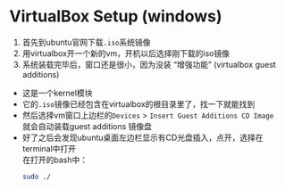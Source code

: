 # VirtualBox Setup (windows)  
1. 首先到ubuntu官网下载`.iso`系统镜像  
2. 用virtualbox开一个新的vm，开机以后选择刚下载的iso镜像  
3. 系统装载完毕后，窗口还是很小，因为没装 “增强功能” (virtualbox guest additions)  
  - 这是一个kernel模块  
  - 它的`.iso`镜像已经包含在virtualbox的根目录里了，找一下就能找到  
  - 然后选择vm窗口上边栏的`Devices` > `Insert Guest Additions CD Image`  
    就会自动装载guest additions 镜像盘  
  - 好了之后会发现ubuntu桌面左边栏显示有CD光盘插入，点开，选择在terminal中打开  
    在打开的bash中：  
    ```bash
    sudo ./ 
    ```
